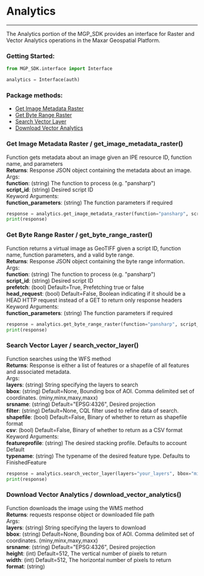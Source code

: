 # Analytics
<hr>

The Analytics portion of the MGP_SDK provides an interface for Raster and Vector Analytics operations in the Maxar Geospatial Platform.

### Getting Started: 
```python
from MGP_SDK.interface import Interface

analytics = Interface(auth)
```

### Package methods:

- [Get Image Metadata Raster](#get-image-metadata-raster--get_image_metadata_raster)
- [Get Byte Range Raster](#get-byte-range-raster--get_byte_range_raster)
- [Search Vector Layer](#search-vector-layer--search_vector_layer)
- [Download Vector Analytics](#download-vector-analytics--download_vector_analytics)

### Get Image Metadata Raster / get_image_metadata_raster()
Function gets metadata about an image given an IPE resource ID, function name, and parameters<br>
**Returns**: Response JSON object containing the metadata about an image.<br>
Args:<br>
**function**: (string) The function to process (e.g. "pansharp")<br>
**script_id**: (string) Desired script ID<br>
Keyword Arguments:<br>
**function_parameters**: (string) The function parameters if required<br>

```python
response = analytics.get_image_metadata_raster(function="pansharp", script_id="your_script_id")
print(response)
```

### Get Byte Range Raster / get_byte_range_raster()
Function returns a virtual image as GeoTIFF given a script ID, function name, function parameters, and a valid byte range.<br>
**Returns**: Response JSON object containing the byte range information.<br>
Args:<br>
**function**: (string) The function to process (e.g. "pansharp")<br>
**script_id**: (string) Desired script ID<br>
**prefetch**: (bool) Default=True, Prefetching true or false<br>
**head_request**: (bool) Default=False, Boolean indicating if it should be a HEAD HTTP request instead of a GET to return only response headers<br>
Keyword Arguments:<br>
**function_parameters**: (string) The function parameters if required<br>

```python
response = analytics.get_byte_range_raster(function="pansharp", script_id="your_script_id")
print(response)
```

### Search Vector Layer / search_vector_layer()
Function searches using the WFS method<br>
**Returns**: Response is either a list of features or a shapefile of all features and associated metadata.<br>
Args:<br>
**layers**: (string) String specifying the layers to search<br>
**bbox**: (string) Default=None, Bounding box of AOI. Comma delimited set of coordinates. (miny,minx,maxy,maxx)<br>
**srsname**: (string) Default="EPSG:4326", Desired projection<br>
**filter**: (string) Default=None, CQL filter used to refine data of search.<br>
**shapefile**: (bool) Default=False, Binary of whether to return as shapefile format<br>
**csv**: (bool) Default=False, Binary of whether to return as a CSV format<br>
Keyword Arguments:<br>
**featureprofile**: (string) The desired stacking profile. Defaults to account Default<br>
**typename**: (string) The typename of the desired feature type. Defaults to FinishedFeature<br>

```python
response = analytics.search_vector_layer(layers="your_layers", bbox="miny,minx,maxy,maxx")
print(response)
```

### Download Vector Analytics / download_vector_analytics()
Function downloads the image using the WMS method<br>
**Returns**: requests response object or downloaded file path<br>
Args:<br>
**layers**: (string) String specifying the layers to download<br>
**bbox**: (string) Default=None, Bounding box of AOI. Comma delimited set of coordinates. (miny,minx,maxy,maxx)<br>
**srsname**: (string) Default="EPSG:4326", Desired projection<br>
**height**: (int) Default=512, The vertical number of pixels to return<br>
**width**: (int) Default=512, The horizontal number of pixels to return<br>
**format**: (string)

